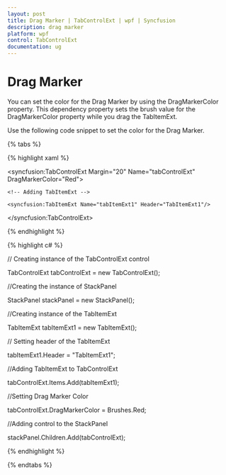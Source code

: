 ```yaml
---
layout: post
title: Drag Marker | TabControlExt | wpf | Syncfusion
description: drag marker
platform: wpf
control: TabControlExt
documentation: ug
---
```


# Drag Marker

You can set the color for the Drag Marker by using the DragMarkerColor property. This dependency property sets the brush value for the DragMarkerColor property while you drag the TabItemExt.

Use the following code snippet to set the color for the Drag Marker.

{% tabs %}

{% highlight xaml %}

<!-- Adding TabControlExt -->

<syncfusion:TabControlExt Margin="20" Name="tabControlExt" DragMarkerColor="Red">

    <!-- Adding TabItemExt -->

    <syncfusion:TabItemExt Name="tabItemExt1" Header="TabItemExt1"/>

</syncfusion:TabControlExt>

{% endhighlight %}

{% highlight c# %}

// Creating instance of the TabControlExt control

TabControlExt tabControlExt = new TabControlExt();

//Creating the instance of StackPanel

StackPanel stackPanel = new StackPanel();

//Creating instance of the TabItemExt 

TabItemExt tabItemExt1 = new TabItemExt();

// Setting header of the TabItemExt

tabItemExt1.Header = "TabItemExt1";

//Adding TabItemExt to TabControlExt

tabControlExt.Items.Add(tabItemExt1);                  

//Setting Drag Marker Color 

tabControlExt.DragMarkerColor = Brushes.Red;  

//Adding control to the StackPanel

stackPanel.Children.Add(tabControlExt); 

{% endhighlight %}

{% endtabs %}